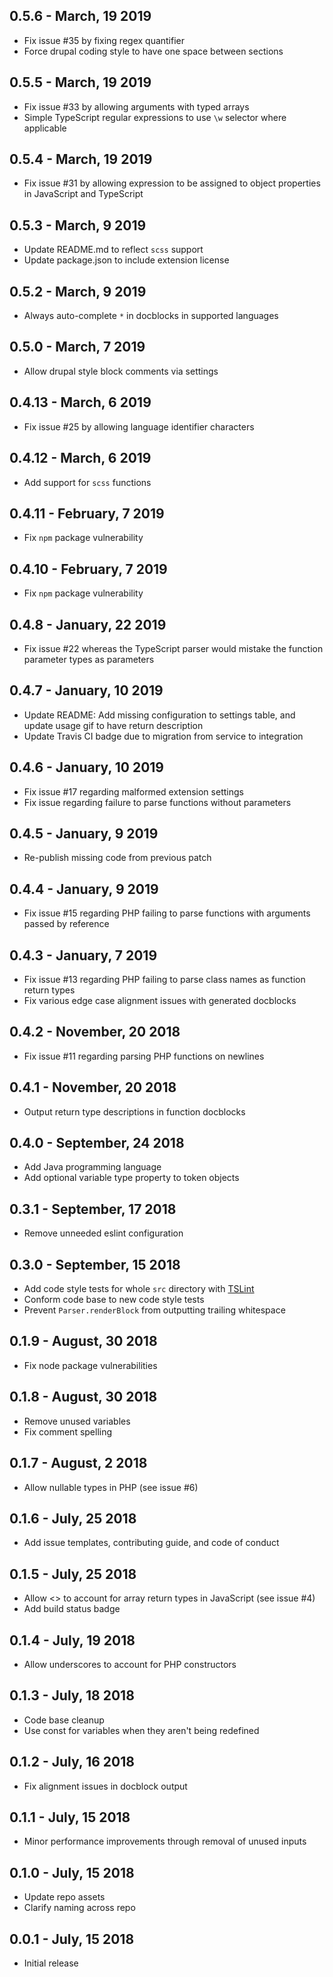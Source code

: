 ## 0.5.6 - March, 19 2019
- Fix issue #35 by fixing regex quantifier
- Force drupal coding style to have one space between sections

## 0.5.5 - March, 19 2019
- Fix issue #33 by allowing arguments with typed arrays
- Simple TypeScript regular expressions to use `\w` selector where applicable

## 0.5.4 - March, 19 2019
- Fix issue #31 by allowing expression to be assigned to object properties in JavaScript and TypeScript

## 0.5.3 - March, 9 2019
- Update README.md to reflect `scss` support
- Update package.json to include extension license

## 0.5.2 - March, 9 2019
- Always auto-complete `*` in docblocks in supported languages

## 0.5.0 - March, 7 2019
- Allow drupal style block comments via settings

## 0.4.13 - March, 6 2019
- Fix issue #25 by allowing language identifier characters

## 0.4.12 - March, 6 2019
- Add support for `scss` functions

## 0.4.11 - February, 7 2019
- Fix `npm` package vulnerability

## 0.4.10 - February, 7 2019
- Fix `npm` package vulnerability

## 0.4.8 - January, 22 2019
- Fix issue #22 whereas the TypeScript parser would mistake the function parameter types as parameters

## 0.4.7 - January, 10 2019
- Update README: Add missing configuration to settings table, and update usage gif to have return description
- Update Travis CI badge due to migration from service to integration

## 0.4.6 - January, 10 2019
- Fix issue #17 regarding malformed extension settings
- Fix issue regarding failure to parse functions without parameters

## 0.4.5 - January, 9 2019
- Re-publish missing code from previous patch

## 0.4.4 - January, 9 2019
- Fix issue #15 regarding PHP failing to parse functions with arguments passed by reference

## 0.4.3 - January, 7 2019
- Fix issue #13 regarding PHP failing to parse class names as function return types
- Fix various edge case alignment issues with generated docblocks

## 0.4.2 - November, 20 2018
- Fix issue #11 regarding parsing PHP functions on newlines

## 0.4.1 - November, 20 2018
- Output return type descriptions in function docblocks

## 0.4.0 - September, 24 2018
- Add Java programming language
- Add optional variable type property to token objects

## 0.3.1 - September, 17 2018
- Remove unneeded eslint configuration

## 0.3.0 - September, 15 2018
- Add code style tests for whole `src` directory with [TSLint](https://palantir.github.io/tslint/)
- Conform code base to new code style tests
- Prevent `Parser.renderBlock` from outputting trailing whitespace

## 0.1.9 - August, 30 2018
- Fix node package vulnerabilities

## 0.1.8 - August, 30 2018
- Remove unused variables
- Fix comment spelling

## 0.1.7 - August, 2 2018
- Allow nullable types in PHP (see issue #6)

## 0.1.6 - July, 25 2018
- Add issue templates, contributing guide, and code of conduct

## 0.1.5 - July, 25 2018
- Allow <> to account for array return types in JavaScript (see issue #4)
- Add build status badge

## 0.1.4 - July, 19 2018
- Allow underscores to account for PHP constructors

## 0.1.3 - July, 18 2018
- Code base cleanup
- Use const for variables when they aren't being redefined

## 0.1.2 - July, 16 2018
- Fix alignment issues in docblock output

## 0.1.1 - July, 15 2018
- Minor performance improvements through removal of unused inputs

## 0.1.0 - July, 15 2018
- Update repo assets
- Clarify naming across repo

## 0.0.1 - July, 15 2018
- Initial release
